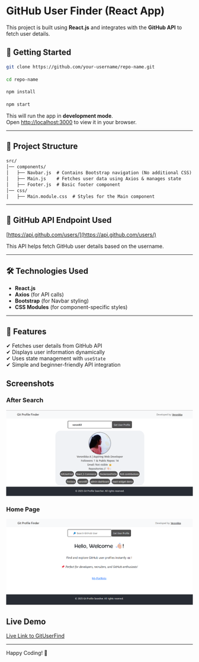 # **GitHub User Finder (React App)**

This project is built using **React.js** and integrates with the **GitHub API** to fetch user details.

## 🚀 **Getting Started**

```bash
git clone https://github.com/your-username/repo-name.git

cd repo-name

npm install

npm start
```

This will run the app in **development mode**.  
Open [http://localhost:3000](http://localhost:3000) to view it in your browser.

---

## 📂 **Project Structure**

```
src/
│── components/
│   ├── Navbar.js  # Contains Bootstrap navigation (No additional CSS)
│   ├── Main.js    # Fetches user data using Axios & manages state
│   ├── Footer.js  # Basic footer component
│── css/
│   ├── Main.module.css  # Styles for the Main component
```

---

## 🔗 **GitHub API Endpoint Used**
[https://api.github.com/users/](https://api.github.com/users/)

This API helps fetch GitHub user details based on the username.

---

## 🛠️ **Technologies Used**
- **React.js**
- **Axios** (for API calls)
- **Bootstrap** (for Navbar styling)
- **CSS Modules** (for component-specific styles)

---

## 📌 **Features**
✔ Fetches user details from GitHub API  
✔ Displays user information dynamically  
✔ Uses state management with `useState`  
✔ Simple and beginner-friendly API integration  

## Screenshots

### After Search
![After Search](./public/assets/AfterSearch.png)

### Home Page
![Home Page](./public/assets/homePage.png)

## Live Demo
[Live Link to GitUserFind](https://veroni63.github.io/GitUserFind/)


---

Happy Coding! 🚀
